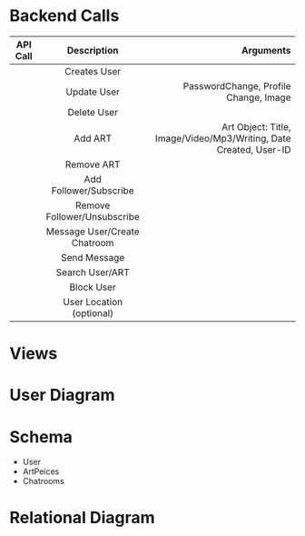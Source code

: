 

# Backend Calls
| API Call | Description | Arguments |
|----------------------|:----------------------------:|-------:|
| | Creates User | |
| | Update User | PasswordChange, Profile Change, Image |
| | Delete User | |
| | Add ART | Art Object: Title, Image/Video/Mp3/Writing, Date Created, User-ID|
| | Remove ART |
| | Add Follower/Subscribe |
| | Remove Follower/Unsubscribe |
| | Message User/Create Chatroom |
| | Send Message |
| | Search User/ART |
| | Block User | 
| | User Location (optional) | | 

# Views

# User Diagram

# Schema
- User
- ArtPeices
- Chatrooms

# Relational Diagram
